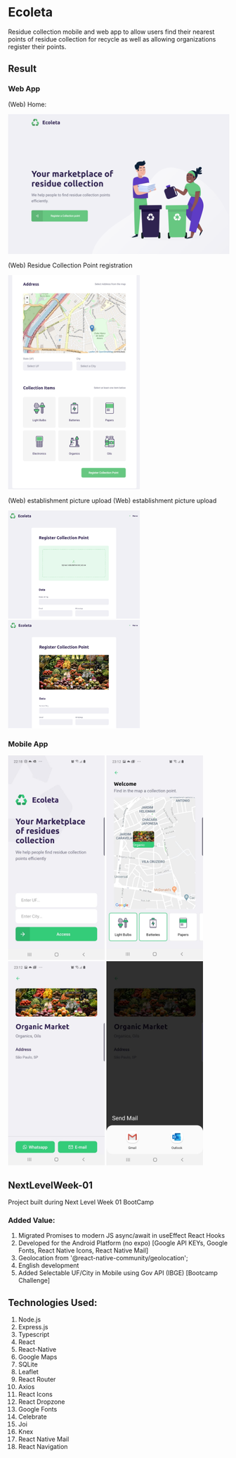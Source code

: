 # Ecoleta
Residue collection mobile and web app to allow users find their nearest points of residue collection for recycle as well as allowing organizations register their points.

## Result

### Web App

(Web) Home:

<img src="images/web_home.png" width="800">

(Web) Residue Collection Point registration

<img src="images/web_address_uf_city_items.png" width="300"> 

(Web) establishment picture upload (Web) establishment picture upload

<img src="images/web_upload_image.png" width="300"> <img src="images/web_image_uploaded.png" width="300">

### Mobile App

<img src="images/mobile_home.jpeg" width="220" alt="(Mobile) Home"> <img src="images/mobile_map.jpeg" width="220" alt="
(Mobile) Residue Collection Map"> <img src="images/mobile_detail.jpeg" width="220" alt="
(Mobile) Residue establishment details"> 
<img src="images/mobile_email.jpeg" width="220" alt="(Mobile) establishment send mail">

## NextLevelWeek-01
Project built during Next Level Week 01 BootCamp

### Added Value:
1. Migrated Promises to modern JS async/await in useEffect React Hooks
2. Developed for the Android Platform (no expo) [Google API KEYs, Google Fonts, React Native Icons, React Native Mail]
3. Geolocation from '@react-native-community/geolocation';
4. English development
5. Added Selectable UF/City in Mobile using Gov API (IBGE) [Bootcamp Challenge]


## Technologies Used:

1. Node.js
2. Express.js
3. Typescript
4. React
5. React-Native
6. Google Maps
7. SQLite
8. Leaflet
9. React Router
10. Axios
11. React Icons
12. React Dropzone
13. Google Fonts
14. Celebrate
15. Joi
16. Knex
17. React Native Mail
18. React Navigation
